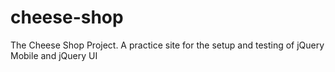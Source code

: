 # cheese-shop

The Cheese Shop Project. A practice site for the setup and testing of jQuery Mobile and jQuery UI

